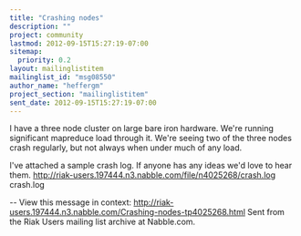 ```yaml
---
title: "Crashing nodes"
description: ""
project: community
lastmod: 2012-09-15T15:27:19-07:00
sitemap:
  priority: 0.2
layout: mailinglistitem
mailinglist_id: "msg08550"
author_name: "heffergm"
project_section: "mailinglistitem"
sent_date: 2012-09-15T15:27:19-07:00
---
```



I have a three node cluster on large bare iron hardware. We're running
significant mapreduce load through it. We're seeing two of the three nodes
crash regularly, but not always when under much of any load.

I've attached a sample crash log. If anyone has any ideas we'd love to hear
them. http://riak-users.197444.n3.nabble.com/file/n4025268/crash.log
crash.log 

--
View this message in context: 
http://riak-users.197444.n3.nabble.com/Crashing-nodes-tp4025268.html
Sent from the Riak Users mailing list archive at Nabble.com.

